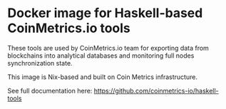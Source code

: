 # Docker image for Haskell-based CoinMetrics.io tools

These tools are used by CoinMetrics.io team for exporting data from blockchains into analytical databases and monitoring full nodes synchronization state.

This image is Nix-based and built on Coin Metrics infrastructure.

See full documentation here: https://github.com/coinmetrics-io/haskell-tools
